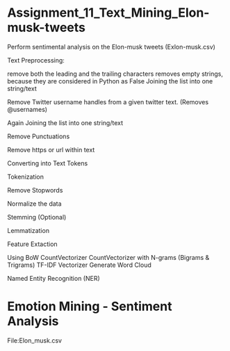# Assignment_11_Text_Mining_Elon-musk-tweets

Perform sentimental analysis on the Elon-musk tweets (Exlon-musk.csv)

Text Preprocessing:

remove both the leading and the trailing characters
removes empty strings, because they are considered in Python as False
Joining the list into one string/text

Remove Twitter username handles from a given twitter text. (Removes @usernames)

Again Joining the list into one string/text

Remove Punctuations

Remove https or url within text

Converting into Text Tokens

Tokenization

Remove Stopwords

Normalize the data

Stemming (Optional)

Lemmatization

Feature Extaction

Using BoW CountVectorizer
CountVectorizer with N-grams (Bigrams & Trigrams)
TF-IDF Vectorizer
Generate Word Cloud

Named Entity Recognition (NER)

# Emotion Mining - Sentiment Analysis

File:Elon_musk.csv
